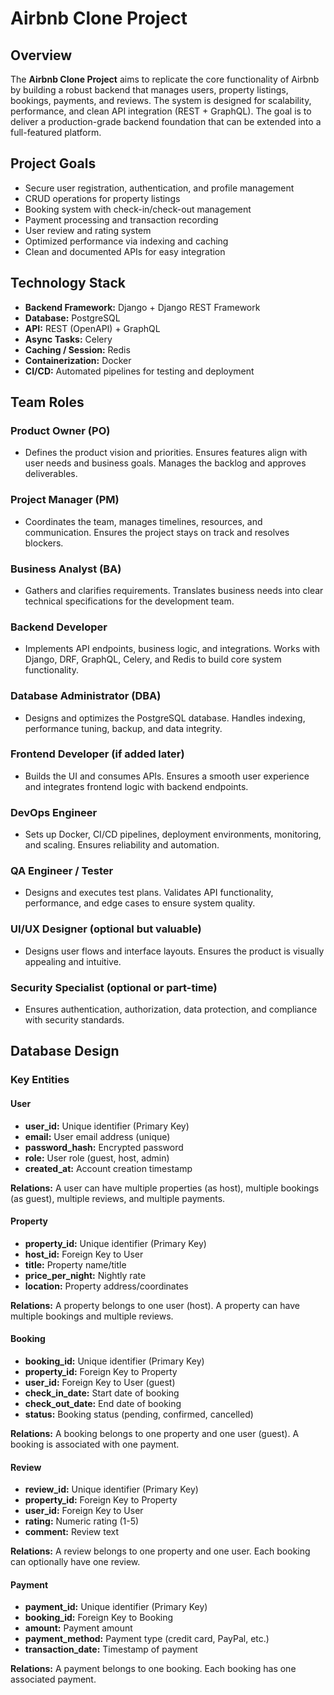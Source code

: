 # Airbnb Clone Project

## Overview

The **Airbnb Clone Project** aims to replicate the core functionality of Airbnb by building a robust backend that manages users, property listings, bookings, payments, and reviews. The system is designed for scalability, performance, and clean API integration (REST + GraphQL). The goal is to deliver a production-grade backend foundation that can be extended into a full-featured platform.

## Project Goals

- Secure user registration, authentication, and profile management  
- CRUD operations for property listings  
- Booking system with check-in/check-out management  
- Payment processing and transaction recording  
- User review and rating system  
- Optimized performance via indexing and caching  
- Clean and documented APIs for easy integration

## Technology Stack

- **Backend Framework:** Django + Django REST Framework  
- **Database:** PostgreSQL  
- **API:** REST (OpenAPI) + GraphQL  
- **Async Tasks:** Celery  
- **Caching / Session:** Redis  
- **Containerization:** Docker  
- **CI/CD:** Automated pipelines for testing and deployment

## Team Roles

### Product Owner (PO)

- Defines the product vision and priorities. Ensures features align with user needs and business goals. Manages the backlog and approves deliverables.

### Project Manager (PM)

- Coordinates the team, manages timelines, resources, and communication. Ensures the project stays on track and resolves blockers.

### Business Analyst (BA)

- Gathers and clarifies requirements. Translates business needs into clear technical specifications for the development team.

### Backend Developer

- Implements API endpoints, business logic, and integrations. Works with Django, DRF, GraphQL, Celery, and Redis to build core system functionality.

### Database Administrator (DBA)

- Designs and optimizes the PostgreSQL database. Handles indexing, performance tuning, backup, and data integrity.

### Frontend Developer (if added later)

- Builds the UI and consumes APIs. Ensures a smooth user experience and integrates frontend logic with backend endpoints.

### DevOps Engineer

- Sets up Docker, CI/CD pipelines, deployment environments, monitoring, and scaling. Ensures reliability and automation.

### QA Engineer / Tester

- Designs and executes test plans. Validates API functionality, performance, and edge cases to ensure system quality.

### UI/UX Designer (optional but valuable)

- Designs user flows and interface layouts. Ensures the product is visually appealing and intuitive.

### Security Specialist (optional or part-time)

- Ensures authentication, authorization, data protection, and compliance with security standards.

## Database Design

### Key Entities

#### User

- **user_id:** Unique identifier (Primary Key)
- **email:** User email address (unique)
- **password_hash:** Encrypted password
- **role:** User role (guest, host, admin)
- **created_at:** Account creation timestamp

**Relations:** A user can have multiple properties (as host), multiple bookings (as guest), multiple reviews, and multiple payments.

#### Property

- **property_id:** Unique identifier (Primary Key)
- **host_id:** Foreign Key to User
- **title:** Property name/title
- **price_per_night:** Nightly rate
- **location:** Property address/coordinates

**Relations:** A property belongs to one user (host). A property can have multiple bookings and multiple reviews.

#### Booking

- **booking_id:** Unique identifier (Primary Key)
- **property_id:** Foreign Key to Property
- **user_id:** Foreign Key to User (guest)
- **check_in_date:** Start date of booking
- **check_out_date:** End date of booking
- **status:** Booking status (pending, confirmed, cancelled)

**Relations:** A booking belongs to one property and one user (guest). A booking is associated with one payment.

#### Review

- **review_id:** Unique identifier (Primary Key)
- **property_id:** Foreign Key to Property
- **user_id:** Foreign Key to User
- **rating:** Numeric rating (1-5)
- **comment:** Review text

**Relations:** A review belongs to one property and one user. Each booking can optionally have one review.

#### Payment

- **payment_id:** Unique identifier (Primary Key)
- **booking_id:** Foreign Key to Booking
- **amount:** Payment amount
- **payment_method:** Payment type (credit card, PayPal, etc.)
- **transaction_date:** Timestamp of payment

**Relations:** A payment belongs to one booking. Each booking has one associated payment.
